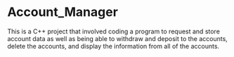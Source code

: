 # Account_Manager

This is a C++ project that involved coding a program to
request and store account data as well as being able to withdraw and 
deposit to the accounts, delete the accounts, and display the information 
from all of the accounts.
